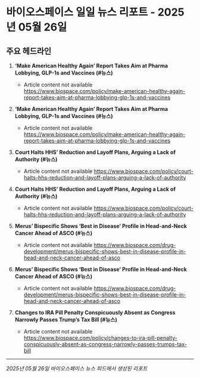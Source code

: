 # 바이오스페이스 일일 뉴스 리포트 - 2025년 05월 26일


## 주요 헤드라인

1. **‘Make American Healthy Again’ Report Takes Aim at Pharma Lobbying, GLP-1s and Vaccines (#뉴스)**
   - Article content not available
   <https://www.biospace.com/policy/make-american-healthy-again-report-takes-aim-at-pharma-lobbying-glp-1s-and-vaccines>

2. **‘Make American Healthy Again’ Report Takes Aim at Pharma Lobbying, GLP-1s and Vaccines (#뉴스)**
   - Article content not available
   <https://www.biospace.com/policy/make-american-healthy-again-report-takes-aim-at-pharma-lobbying-glp-1s-and-vaccines>

3. **Court Halts HHS’ Reduction and Layoff Plans, Arguing a Lack of Authority (#뉴스)**
   - Article content not available
   <https://www.biospace.com/policy/court-halts-hhs-reduction-and-layoff-plans-arguing-a-lack-of-authority>

4. **Court Halts HHS’ Reduction and Layoff Plans, Arguing a Lack of Authority (#뉴스)**
   - Article content not available
   <https://www.biospace.com/policy/court-halts-hhs-reduction-and-layoff-plans-arguing-a-lack-of-authority>

5. **Merus’ Bispecific Shows ‘Best in Disease’ Profile in Head-and-Neck Cancer Ahead of ASCO (#뉴스)**
   - Article content not available
   <https://www.biospace.com/drug-development/merus-bispecific-shows-best-in-disease-profile-in-head-and-neck-cancer-ahead-of-asco>

6. **Merus’ Bispecific Shows ‘Best in Disease’ Profile in Head-and-Neck Cancer Ahead of ASCO (#뉴스)**
   - Article content not available
   <https://www.biospace.com/drug-development/merus-bispecific-shows-best-in-disease-profile-in-head-and-neck-cancer-ahead-of-asco>

7. **Changes to IRA Pill Penalty Conspicuously Absent as Congress Narrowly Passes Trump’s Tax Bill (#뉴스)**
   - Article content not available
   <https://www.biospace.com/policy/changes-to-ira-pill-penalty-conspicuously-absent-as-congress-narrowly-passes-trumps-tax-bill>


---
*2025년 05월 26일 바이오스페이스 뉴스 피드에서 생성된 리포트*
